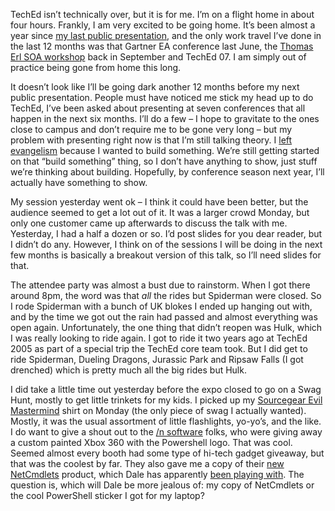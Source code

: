 TechEd isn’t technically over, but it is for me. I’m on a flight home in
about four hours. Frankly, I am very excited to be going home. It’s been
almost a year since [my last public
presentation](http://devhawk.net/2006/06/26/Gartner+EA+Summit+Day+Two.aspx),
and the only work travel I’ve done in the last 12 months was that
Gartner EA conference last June, the [Thomas Erl SOA
workshop](http://devhawk.net/2006/09/27/Thoughts+On+The+SOA+Workshop.aspx)
back in September and TechEd 07. I am simply out of practice being gone
from home this long.

It doesn’t look like I’ll be going dark another 12 months before my next
public presentation. People must have noticed me stick my head up to do
TechEd, I’ve been asked about presenting at seven conferences that all
happen in the next six months. I’ll do a few – I hope to gravitate to
the ones close to campus and don’t require me to be gone very long – but
my problem with presenting right now is that I’m still talking theory. I
[left evangelism](http://devhawk.net/2006/06/15/Moving+On.aspx) because
I wanted to build something. We’re still getting started on that “build
something” thing, so I don’t have anything to show, just stuff we’re
thinking about building. Hopefully, by conference season next year, I’ll
actually have something to show.

My session yesterday went ok – I think it could have been better, but
the audience seemed to get a lot out of it. It was a larger crowd
Monday, but only one customer came up afterwards to discuss the talk
with me. Yesterday, I had a half a dozen or so. I’d post slides for you
dear reader, but I didn’t do any. However, I think on of the sessions I
will be doing in the next few months is basically a breakout version of
this talk, so I’ll need slides for that.

The attendee party was almost a bust due to rainstorm. When I got there
around 8pm, the word was that *all* the rides but Spiderman were closed.
So I rode Spiderman with a bunch of UK blokes I ended up hanging out
with, and by the time we got out the rain had passed and almost
everything was open again. Unfortunately, the one thing that didn’t
reopen was Hulk, which I was really looking to ride again. I got to ride
it two years ago at TechEd 2005 as part of a special trip the TechEd
core team took. But I did get to ride Spiderman, Dueling Dragons,
Jurassic Park and Ripsaw Falls (I got drenched) which is pretty much all
the big rides but Hulk.

I did take a little time out yesterday before the expo closed to go on a
Swag Hunt, mostly to get little trinkets for my kids. I picked up my
[Sourcegear Evil
Mastermind](http://software.ericsink.com/entries/Evil_Mastermind_Shirts.html)
shirt on Monday (the only piece of swag I actually wanted). Mostly, it
was the usual assortment of little flashlights, yo-yo’s, and the like. I
do want to give a shout out to the [/n
software](http://www.nsoftware.com/) folks, who were giving away a
custom painted Xbox 360 with the Powershell logo. That was cool. Seemed
almost every booth had some type of hi-tech gadget giveaway, but that
was the coolest by far. They also gave me a copy of their [new
NetCmdlets](http://www.nsoftware.com/powershell/) product, which Dale
has apparently [been playing
with](http://devhawk.net/2007/06/07/Morning+Doughnuts+10.aspx). The
question is, which will Dale be more jealous of: my copy of NetCmdlets
or the cool PowerShell sticker I got for my laptop?
